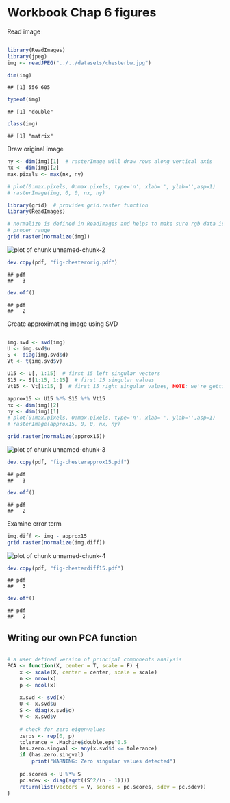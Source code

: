 Workbook Chap 6 figures
========================================================

Read image

```r

library(ReadImages)
library(jpeg)
img <- readJPEG("../../datasets/chesterbw.jpg")

dim(img)
```

```
## [1] 556 605
```

```r
typeof(img)
```

```
## [1] "double"
```

```r
class(img)
```

```
## [1] "matrix"
```


Draw original image

```r
ny <- dim(img)[1]  # rasterImage will draw rows along vertical axis
nx <- dim(img)[2]
max.pixels <- max(nx, ny)

# plot(0:max.pixels, 0:max.pixels, type='n', xlab='', ylab='',asp=1)
# rasterImage(img, 0, 0, nx, ny)

library(grid)  # provides grid.raster function
library(ReadImages)

# normalize is defined in ReadImages and helps to make sure rgb data is in
# proper range
grid.raster(normalize(img))
```

![plot of chunk unnamed-chunk-2](figure/unnamed-chunk-2.png) 

```r
dev.copy(pdf, "fig-chesterorig.pdf")
```

```
## pdf 
##   3
```

```r
dev.off()
```

```
## pdf 
##   2
```


Create approximating image using SVD

```r

img.svd <- svd(img)
U <- img.svd$u
S <- diag(img.svd$d)
Vt <- t(img.svd$v)

U15 <- U[, 1:15]  # first 15 left singular vectors
S15 <- S[1:15, 1:15]  # first 15 singular values
Vt15 <- Vt[1:15, ]  # first 15 right singular values, NOTE: we're getting rows rather than columns here

approx15 <- U15 %*% S15 %*% Vt15
nx <- dim(img)[2]
ny <- dim(img)[1]
# plot(0:max.pixels, 0:max.pixels, type='n', xlab='', ylab='',asp=1)
# rasterImage(approx15, 0, 0, nx, ny)

grid.raster(normalize(approx15))
```

![plot of chunk unnamed-chunk-3](figure/unnamed-chunk-3.png) 

```r
dev.copy(pdf, "fig-chesterapprox15.pdf")
```

```
## pdf 
##   3
```

```r
dev.off()
```

```
## pdf 
##   2
```


Examine error term

```r
img.diff <- img - approx15
grid.raster(normalize(img.diff))
```

![plot of chunk unnamed-chunk-4](figure/unnamed-chunk-4.png) 

```r
dev.copy(pdf, "fig-chesterdiff15.pdf")
```

```
## pdf 
##   3
```

```r
dev.off()
```

```
## pdf 
##   2
```





## Writing our own PCA function


```r

# a user defined version of principal components analysis
PCA <- function(X, center = T, scale = F) {
    x <- scale(X, center = center, scale = scale)
    n <- nrow(x)
    p <- ncol(x)
    
    x.svd <- svd(x)
    U <- x.svd$u
    S <- diag(x.svd$d)
    V <- x.svd$v
    
    # check for zero eigenvalues
    zeros <- rep(0, p)
    tolerance = .Machine$double.eps^0.5
    has.zero.singval <- any(x.svd$d <= tolerance)
    if (has.zero.singval) 
        print("WARNING: Zero singular values detected")
    
    pc.scores <- U %*% S
    pc.sdev <- diag(sqrt((S^2/(n - 1))))
    return(list(vectors = V, scores = pc.scores, sdev = pc.sdev))
}
```

